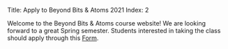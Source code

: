 Title: Apply to Beyond Bits & Atoms 2021
Index: 2

Welcome to the Beyond Bits & Atoms course website! We are looking forward to a great Spring semester. Students interested in taking the class should apply through this [Form](https://forms.gle/i4zbgUNE6qXpqvGc6).
